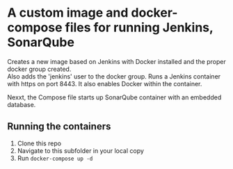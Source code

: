 # A custom image and docker-compose files for running Jenkins, SonarQube

Creates a new image based on Jenkins with Docker installed and the proper docker group created.  
Also adds the 'jenkins' user to the docker group.
Runs a Jenkins container with https on port 8443.
It also enables Docker within the container.

Nexxt, the Compose file starts up SonarQube container with an embedded database.

## Running the containers
1) Clone this repo
2) Navigate to this subfolder in your local copy
3) Run ```docker-compose up -d```